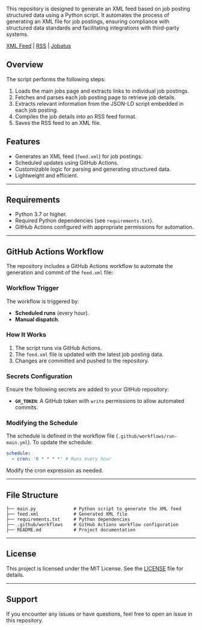 This repository is designed to generate an XML feed based on job posting structured data using a Python script. It automates the process of generating an XML file for job postings, ensuring compliance with structured data standards and facilitating integrations with third-party systems.

[XML Feed](https://feed.recruityard.com/feed.xml) | [RSS](https://feed.recruityard.com/rss.xml) | [Jobatus](https://feed.recruityard.com/jobatus.xml)

## Overview

The script performs the following steps:

1. Loads the main jobs page and extracts links to individual job postings.
2. Fetches and parses each job posting page to retrieve job details.
3. Extracts relevant information from the JSON-LD script embedded in each job posting.
4. Compiles the job details into an RSS feed format.
5. Saves the RSS feed to an XML file.

## Features

- Generates an XML feed (`feed.xml`) for job postings.
- Scheduled updates using GitHub Actions.
- Customizable logic for parsing and generating structured data.
- Lightweight and efficient.

---

## Requirements

- Python 3.7 or higher.
- Required Python dependencies (see `requirements.txt`).
- GitHub Actions configured with appropriate permissions for automation.

---

## GitHub Actions Workflow

The repository includes a GitHub Actions workflow to automate the generation and commit of the `feed.xml` file:

### **Workflow Trigger**

The workflow is triggered by:
- **Scheduled runs** (every hour).
- **Manual dispatch**.

### **How It Works**
1. The script runs via GitHub Actions.
2. The `feed.xml` file is updated with the latest job posting data.
3. Changes are committed and pushed to the repository.

### Secrets Configuration

Ensure the following secrets are added to your GitHub repository:
- **`GH_TOKEN`**: A GitHub token with `write` permissions to allow automated commits.

### Modifying the Schedule

The schedule is defined in the workflow file (`.github/workflows/run-main.yml`). To update the schedule:

```yaml
schedule:
  - cron: '0 * * * *' # Runs every hour
```
Modify the cron expression as needed.

---

## File Structure

```
├── main.py              # Python script to generate the XML feed
├── feed.xml             # Generated XML file
├── requirements.txt     # Python dependencies
├── .github/workflows    # GitHub Actions workflow configuration
├── README.md            # Project documentation
```

---

## License

This project is licensed under the MIT License. See the [LICENSE](LICENSE) file for details.

---

## Support

If you encounter any issues or have questions, feel free to open an issue in this repository.
